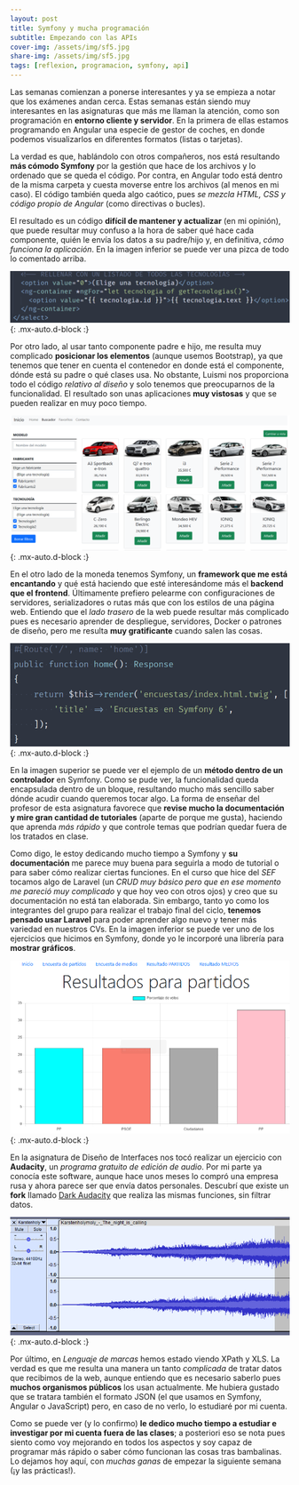 ```yaml
---
layout: post
title: Symfony y mucha programación
subtitle: Empezando con las APIs
cover-img: /assets/img/sf5.jpg
share-img: /assets/img/sf5.jpg
tags: [reflexion, programacion, symfony, api]
---
```


Las semanas comienzan a ponerse interesantes y ya se empieza a notar que los exámenes andan cerca. Estas semanas están siendo muy interesantes en las asignaturas que más me llaman la atención, como son programación en **entorno cliente y servidor**. En la primera de ellas estamos programando en Angular una especie de gestor de coches, en donde podemos visualizarlos en diferentes formatos (listas o tarjetas).

La verdad es que, hablándolo con otros compañeros, nos está resultando **más cómodo Symfony** por la gestión que hace de los archivos y lo ordenado que se queda el código. Por contra, en Angular todo está dentro de la misma carpeta y cuesta moverse entre los archivos (al menos en mi caso). El código también queda algo caótico, pues *se mezcla HTML, CSS y código propio de Angular* (como directivas o bucles).

El resultado es un código **difícil de mantener y actualizar** (en mi opinión), que puede resultar muy confuso a la hora de saber qué hace cada componente, quién le envía los datos a su padre/hijo y, en definitiva, *cómo funciona la aplicación*. En la imagen inferior se puede ver una pizca de todo lo comentado arriba.

![Código en Angular](/assets/img/angularcode.PNG){: .mx-auto.d-block :}

Por otro lado, al usar tanto componente padre e hijo, me resulta muy complicado **posicionar los elementos** (aunque usemos Bootstrap), ya que tenemos que tener en cuenta el contenedor en donde está el componente, dónde está su padre o qué clases usa. No obstante, Luismi nos proporciona todo el código *relativo al diseño* y solo tenemos que preocuparnos de la funcionalidad. El resultado son unas aplicaciones **muy vistosas** y que se pueden realizar en muy poco tiempo.

![Código en Angular](/assets/img/cochesang.PNG){: .mx-auto.d-block :}

En el otro lado de la moneda tenemos Symfony, un **framework que me está encantando** y qué está haciendo que esté interesándome más el **backend que el frontend**. Últimamente prefiero pelearme con configuraciones de servidores, serializadores o rutas más que con los estilos de una página web. Entiendo que el *lado trasero* de la web puede resultar más complicado pues es necesario aprender de despliegue, servidores, Docker o patrones de diseño, pero me resulta **muy gratificante** cuando salen las cosas.

![Código en Symfony](/assets/img/routesf.PNG){: .mx-auto.d-block :}

En la imagen superior se puede ver el ejemplo de un **método dentro de un controlador** en Symfony. Como se pude ver, la funcionalidad queda encapsulada dentro de un bloque, resultando mucho más sencillo saber dónde acudir cuando queremos tocar algo. La forma de enseñar del profesor de esta asignatura favorece que **revise mucho la documentación y mire gran cantidad de tutoriales** (aparte de porque me gusta), haciendo que aprenda *más rápido* y que controle temas que podrían quedar fuera de los tratados en clase.

Como digo, le estoy dedicando mucho tiempo a Symfony y **su documentación** me parece muy buena para seguirla a modo de tutorial o para saber cómo realizar ciertas funciones. En el curso que hice del *SEF* tocamos algo de Laravel (un *CRUD muy básico pero que en ese momento me pareció muy complicado* y que hoy veo con otros ojos) y creo que su documentación no está tan elaborada. Sin embargo, tanto yo como los integrantes del grupo para realizar el trabajo final del ciclo, **tenemos pensado usar Laravel** para poder aprender algo nuevo y tener más variedad en nuestros CVs. En la imagen inferior se puede ver uno de los ejercicios que hicimos en Symfony, donde yo le incorporé una librería para **mostrar gráficos**.

![Encuestas](/assets/img/encuestasf.PNG){: .mx-auto.d-block :}

En la asignatura de Diseño de Interfaces nos tocó realizar un ejercicio con **Audacity**, un *programa gratuito de edición de audio*. Por mi parte ya conocía este software, aunque hace unos meses lo compró una empresa rusa y ahora parece ser que envía datos personales. Descubrí que existe un **fork** llamado [Dark Audacity](http://www.darkaudacity.com/) que realiza las mismas funciones, sin filtrar datos.

![Audacity](/assets/img/filtroaud.PNG){: .mx-auto.d-block :}

Por último, en *Lenguaje de marcas* hemos estado viendo XPath y XLS. La verdad es que me resulta una manera un tanto *complicada* de tratar datos que recibimos de la web, aunque entiendo que es necesario saberlo pues **muchos organismos públicos** los usan actualmente. Me hubiera gustado que se tratara también el formato JSON (el que usamos en Symfony, Angular o JavaScript) pero, en caso de no verlo, lo estudiaré por mi cuenta.

Como se puede ver (y lo confirmo) **le dedico mucho tiempo a estudiar e investigar por mi cuenta fuera de las clases**; a posteriori eso se nota pues siento como voy mejorando en todos los aspectos y soy capaz de programar más rápido o saber cómo funcionan las cosas tras bambalinas. Lo dejamos hoy aquí, con *muchas ganas* de empezar la siguiente semana (¡y las prácticas!).
